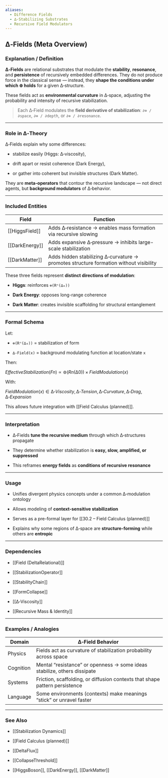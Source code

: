 ```yaml
---
aliases:
  - Difference Fields
  - ∆‑Stabilizing Substrates
  - Recursive Field Modulators
---
```


## ∆‑Fields (Meta Overview)

### Explanation / Definition

**∆‑Fields** are relational substrates that modulate the **stability**, **resonance**, and **persistence** of recursively embedded differences. They do not produce force in the classical sense — instead, they **shape the conditions under which ⊚ holds** for a given ∆‑structure.

These fields act as **environmental curvature** in ∆‑space, adjusting the probability and intensity of recursive stabilization.

> Each ∆‑Field modulates the **field derivative of stabilization**: `∂⊚ / ∂space`, `∂⊚ / ∂depth`, or `∂⊚ / ∂resonance`.

---

### Role in ∆‑Theory

∆‑Fields explain why some differences:

- stabilize easily (Higgs: ∆‑viscosity),
    
- drift apart or resist coherence (Dark Energy),
    
- or gather into coherent but invisible structures (Dark Matter).
    

They are **meta‑operators** that contour the recursive landscape — not direct agents, but **background modulators** of ∆‑behavior.

---

### Included Entities

|Field|Function|
|---|---|
|[[HiggsField]]|Adds ∆‑resistance → enables mass formation via recursive slowing|
|[[DarkEnergy]]|Adds expansive ∆‑pressure → inhibits large-scale stabilization|
|[[DarkMatter]]|Adds hidden stabilizing ∆‑curvature → promotes structure formation without visibility|

These three fields represent **distinct directions of modulation**:

- **Higgs**: reinforces `⊚(Rⁿ(∆₀))`
    
- **Dark Energy**: opposes long-range coherence
    
- **Dark Matter**: creates invisible scaffolding for structural entanglement
    

---

### Formal Schema

Let:

- `⊚(Rⁿ(∆₀))` = stabilization of form
    
- `∆‑Field(x)` = background modulating function at location/state `x`
    

Then:

$EffectiveStabilization(Fn)∝⊚(Rn(∆0))×FieldModulation(x)$

With:

$FieldModulation(x) ∈ { ∆‑Viscosity, ∆‑Tension, ∆‑Curvature, ∆‑Drag, ∆‑Expansion }$

This allows future integration with [[Field Calculus (planned)]].

---

### Interpretation

- ∆‑Fields **tune the recursive medium** through which ∆‑structures propagate
    
- They determine whether stabilization is **easy, slow, amplified, or suppressed**
    
- This reframes **energy fields** as **conditions of recursive resonance**
    

---

### Usage

- Unifies divergent physics concepts under a common ∆‑modulation ontology
    
- Allows modeling of **context-sensitive stabilization**
    
- Serves as a pre-formal layer for [[30.2 – Field Calculus (planned)]]
    
- Explains why some regions of ∆‑space are **structure-forming** while others are **entropic**
    

---

### Dependencies

- [[Field (DeltaRelational)]]
    
- [[StabilizationOperator]]
    
- [[StabilityChain]]
    
- [[FormCollapse]]
    
- [[∆‑Viscosity]]
    
- [[Recursive Mass & Identity]]
    

---

### Examples / Analogies

|Domain|∆‑Field Behavior|
|---|---|
|Physics|Fields act as curvature of stabilization probability across space|
|Cognition|Mental “resistance” or openness → some ideas stabilize, others dissipate|
|Systems|Friction, scaffolding, or diffusion contexts that shape pattern persistence|
|Language|Some environments (contexts) make meanings “stick” or unravel faster|

---

### See Also

- [[Stabilization Dynamics]]
    
- [[Field Calculus (planned)]]
    
- [[DeltaFlux]]
    
- [[CollapseThreshold]]
    
- [[HiggsBoson]], [[DarkEnergy]], [[DarkMatter]]